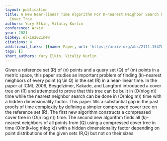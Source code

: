 ```yaml
---
layout: publication
title: A New Near-linear Time Algorithm For K-nearest Neighbor Search Using A Compressed
  Cover Tree
authors: Yury Elkin, Vitaliy Kurlin
conference: Arxiv
year: 2021
bibkey: elkin2021new
citations: 4
additional_links: [{name: Paper, url: 'https://arxiv.org/abs/2111.15478'}]
tags: []
short_authors: Yury Elkin, Vitaliy Kurlin
---
```

Given a reference set \(R\) of \(n\) points and a query set \(Q\) of \(m\) points in
a metric space, this paper studies an important problem of finding \(k\)-nearest
neighbors of every point \(q \in Q\) in the set \(R\) in a near-linear time. In the
paper at ICML 2006, Beygelzimer, Kakade, and Langford introduced a cover tree
on \(R\) and attempted to prove that this tree can be built in \(O(nlog n)\) time
while the nearest neighbor search can be done in \(O(nlog m)\) time with a
hidden dimensionality factor. This paper fills a substantial gap in the past
proofs of time complexity by defining a simpler compressed cover tree on the
reference set \(R\). The first new algorithm constructs a compressed cover tree
in \(O(n log n)\) time. The second new algorithm finds all \(k\)-nearest neighbors
of all points from \(Q\) using a compressed cover tree in time \(O(m(k+log n)log
k)\) with a hidden dimensionality factor depending on point distributions of the
given sets \(R,Q\) but not on their sizes.